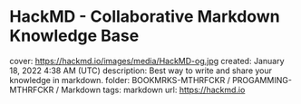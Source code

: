 # HackMD - Collaborative Markdown Knowledge Base

cover: https://hackmd.io/images/media/HackMD-og.jpg
created: January 18, 2022 4:38 AM (UTC)
description: Best way to write and share your knowledge in markdown.
folder: BOOKMRKS-MTHRFCKR / PROGAMMING-MTHRFCKR / Markdown
tags: markdown
url: https://hackmd.io